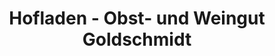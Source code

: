 ---
title: "Hofladen - Obst- und Weingut Goldschmidt"
url: /suedharz/hofladen-obst-und-weingut-goldschmidt/
shop: Gemüse & Obst
---